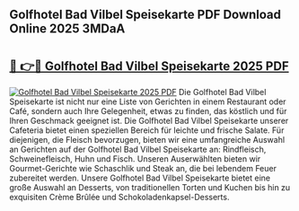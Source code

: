 ## Golfhotel Bad Vilbel Speisekarte PDF Download Online 2025 3MDaA

# <h2><a href="http://gcdqofu.nevu.top/?p=Golfhotel+Bad+Vilbel+Speisekarte">🔗 👉🔴 Golfhotel Bad Vilbel Speisekarte 2025 PDF</a></h2>

[![Golfhotel Bad Vilbel Speisekarte 2025 PDF](https://i.imgur.com/dBaPXMq.png)](http://gcdqofu.nevu.top/?p=Golfhotel+Bad+Vilbel+Speisekarte)
Die Golfhotel Bad Vilbel Speisekarte ist nicht nur eine Liste von Gerichten in einem Restaurant oder Café, sondern auch Ihre Gelegenheit, etwas zu finden, das köstlich und für Ihren Geschmack geeignet ist. Die Golfhotel Bad Vilbel Speisekarte unserer Cafeteria bietet einen speziellen Bereich für leichte und frische Salate. Für diejenigen, die Fleisch bevorzugen, bieten wir eine umfangreiche Auswahl an Gerichten auf der Golfhotel Bad Vilbel Speisekarte an: Rindfleisch, Schweinefleisch, Huhn und Fisch. Unseren Auserwählten bieten wir Gourmet-Gerichte wie Schaschlik und Steak an, die bei lebendem Feuer zubereitet werden. Unsere Golfhotel Bad Vilbel Speisekarte bietet eine große Auswahl an Desserts, von traditionellen Torten und Kuchen bis hin zu exquisiten Crème Brûlée und Schokoladenkapsel-Desserts.
